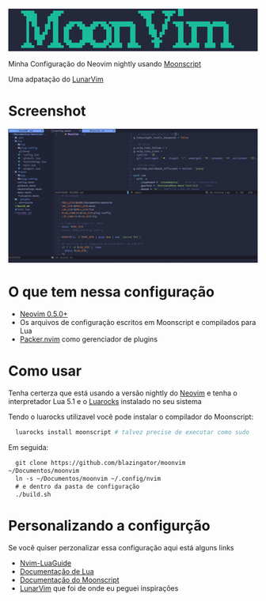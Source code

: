 ![bann][banner]

Minha Configuração do Neovim nightly usando [Moonscript](http://moonscript.org)

Uma adpatação do [LunarVim](https://github.com/ChristianChiarulli/LunarVim)

# Screenshot
![shot1][shot]

# O que tem nessa configuração
- [Neovim 0.5.0+](https://github.com/neovim/neovim)
- Os arquivos de configuração escritos em Moonscript e compilados para Lua
- [Packer.nvim](https://github.com/wbthomason/packer.nvim) como gerenciador de plugins

# Como usar
Tenha certerza que está usando a versão nightly do [Neovim](https://github.com/neovim/neovim/releases/tag/nightly) e tenha o interpretador Lua 5.1 e o [Luarocks](https://luarocks.org) instalado no seu sistema


Tendo o luarocks utilizavel você pode instalar o compilador do Moonscript:
```sh
  luarocks install moonscript # talvez precise de executar como sudo
```

Em seguida:
```
  git clone https://github.com/blazingator/moonvim ~/Documentos/moonvim
  ln -s ~/Documentos/moonvim ~/.config/nvim
  # e dentro da pasta de configuração
  ./build.sh
```

# Personalizando a configurção
Se você quiser perzonalizar essa configuração aqui está alguns links

- [Nvim-LuaGuide](https://github.com/npxbr/nvim-lua-guide)
- [Documentação de Lua](https://www.lua.org/manual/5.1/)
- [Documentação do Moonscript](https://moonscript.org/reference)
- [LunarVim](https://github.com/ChristianChiarulli/LunarVim) que foi de onde eu peguei inspirações

[shot]: shot.png
[banner]: banner.png
